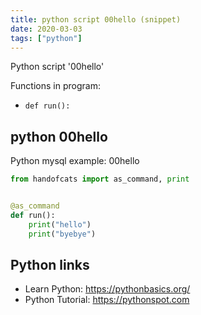 ```yaml
---
title: python script 00hello (snippet)
date: 2020-03-03
tags: ["python"]
---
```

Python script '00hello'

Functions in program: 
* `def run():`

## python 00hello

Python mysql example: 00hello

```python
from handofcats import as_command, print


@as_command
def run():
    print("hello")
    print("byebye")


```

## Python links

- Learn Python: https://pythonbasics.org/
- Python Tutorial: https://pythonspot.com
